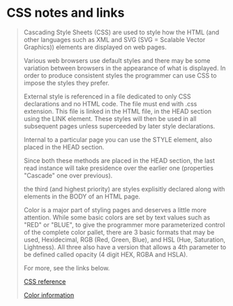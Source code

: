 # CSS notes and links
>
> Cascading Style Sheets (CSS) are used to style how the HTML (and other languages such as XML and SVG (SVG = Scalable Vector Graphics)) elements are displayed on web pages.
>
> Various web browsers use default styles and there may be some variation between browsers in the appearance of what is displayed. In order to produce consistent styles the programmer can use CSS to impose the styles they prefer.
>
> External style is referenced in a file dedicated to only CSS declarations and no HTML code. The file must end with .css extension. This file is linked in the HTML file, in the HEAD section using the LINK element. These styles will then be used in all subsequent pages unless superceeded by later style declarations.
>
> Internal to a particular page you can use the STYLE element, also placed in the HEAD section.
>
> Since both these methods are placed in the HEAD section, the last read instance will take presidence over the earlier one (properties "Cascade" one over previous).
>
> the third (and highest priority) are styles explisitly declared along with elements in the BODY of an HTML page.
>
> Color is a major part of styling pages and deserves a little more attention. While some basic colors are set by text values such as "RED" or "BLUE", to give the programmer more parameterized control of the complete color pallet, there are 3 basic formats that may be used, Hexidecimal, RGB (Red, Green, Blue), and HSL (Hue, Saturation, Lightness). All three also have a version that allows a 4th parameter to be defined called opacity (4 digit HEX, RGBA and HSLA).
>
> For more, see the links below.
>
> [CSS reference](https://developer.mozilla.org/en-US/docs/Web/CSS/Reference)
>
> [Color information](https://blog.bitsrc.io/hex-vs-rgb-vs-hsl-what-is-the-best-method-to-set-css-color-property-f45d2debeee)
>
